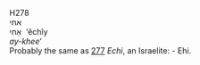 <body>
  <p>H278<br>  אחי  <br> אֵחִי  ‎  ‘êchı̂y  <br><i>ay-khee‘ </i><br>Probably the same as <a href="h0277.htm">277</a>  <i>Echi</i>, an Israelite: - Ehi.<br></p>
 </body>